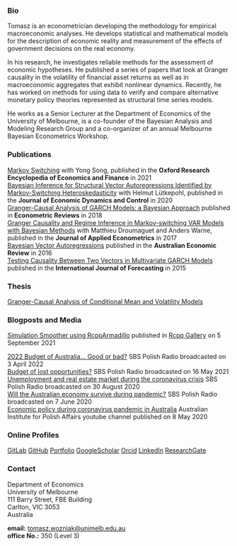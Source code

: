### Bio

Tomasz is an econometrician developing the methodology for empirical macroeconomic analyses. He develops statistical and mathematical models for the description of economic reality and measurement of the effects of government decisions on the real economy. 

In his research, he investigates reliable methods for the assessment of economic hypotheses. He published a series of papers that look at Granger causality in the volatility of financial asset returns as well as in macroeconomic aggregates that exhibit nonlinear dynamics. Recently, he has worked on methods for using data to verify and compare alternative monetary policy theories represented as structural time series models. 

He works as a Senior Lecturer at the Department of Economics of the University of Melbourne, is a co-founder of the Bayesian Analysis and Modeling Research Group and a co-organizer of an annual Melbourne Bayesian Econometrics Workshop.

### Publications

[Markov Switching](https://doi.org/10.1093/acrefore/9780190625979.013.174) with Yong Song, published in the **Oxford Research Encyclopedia of Economics and Finance** in 2021  
[Bayesian Inference for Structural Vector Autoregressions Identified by Markov-Switching Heteroskedasticity](https://doi.org/10.1016/j.jedc.2020.103862) with Helmut Lütkepohl, published in the **Journal of Economic Dynamics and Control** in 2020  
[Granger-Causal Analysis of GARCH Models: a Bayesian Approach](http://dx.doi.org/10.1080/07474938.2015.1092839) published in **Econometric Reviews** in 2018  
[Granger Causality and Regime Inference in Markov-switching VAR Models with Bayesian Methods](http://dx.doi.org/10.1002/jae.2531) with Matthieu Droumaguet and Anders Warne, published in the **Journal of Applied Econometrics** in 2017  
[Bayesian Vector Autoregressions](http://dx.doi.org/10.1111/1467-8462.12179) published in the **Australian Economic Review** in 2016  
[Testing Causality Between Two Vectors in Multivariate GARCH Models](https://doi.org/10.1016/j.ijforecast.2015.01.005) published in the **International Journal of Forecasting** in 2015  

### Thesis

[Granger-Causal Analysis of Conditional Mean and Volatility Models](http://cadmus.eui.eu/bitstream/handle/1814/25136/2012_Wozniak.pdf)

### Blogposts and Media

[Simulation Smoother using RcppArmadillo](https://gallery.rcpp.org/articles/simulation-smoother-using-rcpparmadillo/) published in [Rcpp Gallery](https://gallery.rcpp.org/) on 5 September 2021  

[2022 Budget of Australia... Good or bad?](https://www.sbs.com.au/language/polish/audio/budzet-australii-2022-dobry-czy-zly) SBS Polish Radio broadcasted on 3 April 2022  
[Budget of lost opportunities?](https://www.sbs.com.au/language/polish/audio/budzet-straconych-szans) SBS Polish Radio broadcasted on 16 May 2021  
[Unemployment and real estate market during the coronavirus crisis](https://www.sbs.com.au/yourlanguage/audiotrack/dr-t-wozniak-bezrobocie) SBS Polish Radio broadcasted on 30 August 2020  
[Will the Australian economy survive during pandemic?](https://www.sbs.com.au/language/english/audio/will-the-australian-economy-survive-during-pandemic) SBS Polish Radio broadcasted on 7 June 2020  
[Economic policy during coronavirus pandemic in Australia](https://www.youtube.com/watch?v=Jb261mrTa9M&ab_channel=AustralianInstituteofPolishAffairs) Australian Institute for Polish Affairs youtube channel published on 8 May 2020

### Online Profiles

[GitLab](https://gitlab.com/tomaszwozniak) [GitHub](https://github.com/donotdespair) [Portfolio](bit.ly/tomaszwozniak) [GoogleScholar](http://scholar.google.com/citations?user=2uWpFrYAAAAJ&hl) [Orcid](http://orcid.org/0000-0003-2212-2378) [LinkedIn](https://www.linkedin.com/in/tomasz-wo%C5%BAniak-7b85361b1) [ResearchGate](http://www.researchgate.net/profile/Tomasz_Wozniak4) 

### Contact

Department of Economics  
University of Melbourne  
111 Barry Street, FBE Building  
Carlton, VIC 3053  
Australia

**email:** tomasz.wozniak@unimelb.edu.au  
**office No.:** 350 (Level 3)